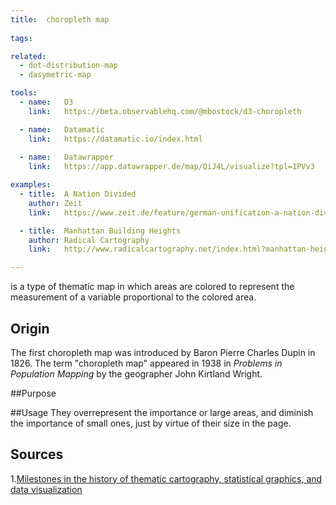 ```yaml
---
title:  choropleth map
  
tags:

related:
  - dot-distribution-map
  - dasymetric-map

tools:
  - name:   D3
    link:   https://beta.observablehq.com/@mbostock/d3-choropleth

  - name:   Datamatic
    link:   https://datamatic.io/index.html
 
  - name:   Datawrapper
    link:   https://app.datawrapper.de/map/QiJ4L/visualize?tpl=1PVv3

examples:
  - title:  A Nation Divided
    author: Zeit
    link:   https://www.zeit.de/feature/german-unification-a-nation-divided

  - title:  Manhattan Building Heights
    author: Radical Cartography
    link:   http://www.radicalcartography.net/index.html?manhattan-heights

---
```


is a type of thematic map in which areas are colored to represent the measurement of a variable proportional to the colored area. 


## Origin 
The first choropleth map was introduced by Baron Pierre Charles Dupin in 1826. The term "choropleth map" appeared in 1938 in <cite>Problems in Population Mapping</cite> by the geographer John Kirtland Wright.

<!--more-->
##Purpose

##Usage
They overrepresent the importance or large areas, and diminish the importance of small ones, just by virtue of their size in the page.

## Sources
1.[Milestones in the history of thematic cartography, statistical graphics, and data visualization](http://www.math.yorku.ca/SCS/Gallery/milestone/milestone.pdf)

